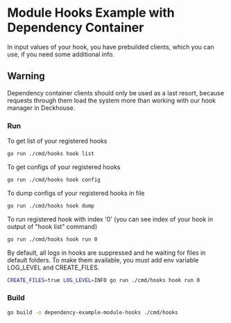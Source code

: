 # Module Hooks Example with Dependency Container
In input values of your hook, you have prebuilded clients, which you can use, if you need some additional info.

## Warning
Dependency container clients should only be used as a last resort, because requests through them load the system more than working with our hook manager in Deckhouse. 

### Run

To get list of your registered hooks
```bash
go run ./cmd/hooks hook list
```

To get configs of your registered hooks
```bash
go run ./cmd/hooks hook config
```

To dump configs of your registered hooks in file
```bash
go run ./cmd/hooks hook dump
```

To run registered hook with index '0' (you can see index of your hook in output of "hook list" command)
```bash
go run ./cmd/hooks hook run 0
```

By default, all logs in hooks are suppressed and he waiting for files in default folders. 
To make them available, you must add env variable LOG_LEVEL and CREATE_FILES.
```bash
CREATE_FILES=true LOG_LEVEL=INFO go run ./cmd/hooks hook run 0
```

### Build
```bash
go build -o dependency-example-module-hooks ./cmd/hooks 
```